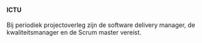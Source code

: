 #### ICTU

Bij periodiek projectoverleg zijn de software delivery manager, de kwaliteitsmanager en de Scrum master vereist.
